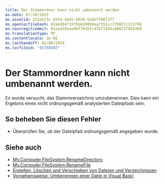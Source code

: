 ```yaml
---
title: Der Stammordner kann nicht umbenannt werden.
ms.date: 07/20/2015
ms.assetid: 325eb73c-d5fe-4b65-8926-5dabff007277
ms.openlocfilehash: 02a6d84f33f5b8190b0aa7351cc170827c221798
ms.sourcegitcommit: 01ea420eaa4bf76d5fc47673294c8881379b3369
ms.translationtype: MT
ms.contentlocale: de-DE
ms.lasthandoff: 02/06/2019
ms.locfileid: "55758507"
---
```

# <a name="root-folder-cannot-be-renamed"></a>Der Stammordner kann nicht umbenannt werden.
Es wurde versucht, das Stammverzeichnis umzubenennen. Dies kann ein Ergebnis eines nicht ordnungsgemäß analysierten Dateipfads sein.  
  
## <a name="to-correct-this-error"></a>So beheben Sie diesen Fehler  
  
-   Überprüfen Sie, ob der Dateipfad ordnungsgemäß angegeben wurde.  
  
## <a name="see-also"></a>Siehe auch
- [My.Computer.FileSystem.RenameDirectory](xref:Microsoft.VisualBasic.MyServices.FileSystemProxy.RenameDirectory%2A)
- [My.Computer.FileSystem.RenameFile](xref:Microsoft.VisualBasic.MyServices.FileSystemProxy.RenameFile%2A)
- [Erstellen, Löschen und Verschieben von Dateien und Verzeichnissen](../../visual-basic/developing-apps/programming/drives-directories-files/creating-deleting-and-moving-files-and-directories.md)
- [Vorgehensweise: Umbenennen einer Datei in Visual Basic](../developing-apps/programming/drives-directories-files/how-to-rename-a-file.md)

